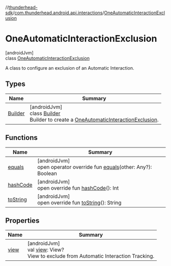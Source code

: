 //[thunderhead-sdk](../../../index.md)/[com.thunderhead.android.api.interactions](../index.md)/[OneAutomaticInteractionExclusion](index.md)

# OneAutomaticInteractionExclusion

[androidJvm]\
class [OneAutomaticInteractionExclusion](index.md)

A class to configure an exclusion of an Automatic Interaction.

## Types

| Name | Summary |
|---|---|
| [Builder](-builder/index.md) | [androidJvm]<br>class [Builder](-builder/index.md)<br>Builder to create a [OneAutomaticInteractionExclusion](index.md). |

## Functions

| Name | Summary |
|---|---|
| [equals](equals.md) | [androidJvm]<br>open operator override fun [equals](equals.md)(other: Any?): Boolean |
| [hashCode](hash-code.md) | [androidJvm]<br>open override fun [hashCode](hash-code.md)(): Int |
| [toString](to-string.md) | [androidJvm]<br>open override fun [toString](to-string.md)(): String |

## Properties

| Name | Summary |
|---|---|
| [view](view.md) | [androidJvm]<br>val [view](view.md): View?<br>View to exclude from Automatic Interaction Tracking. |
